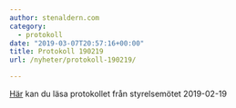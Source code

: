```yaml
---
author: stenaldern.com
category:
  - protokoll
date: "2019-03-07T20:57:16+00:00"
title: Protokoll 190219
url: /nyheter/protokoll-190219/

---
```

[Här](/wp-content/uploads/2019/03/Protokoll_styrelsemote_20190219.pdf) kan du läsa protokollet från styrelsemötet 2019-02-19
